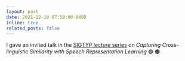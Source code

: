 ```yaml
---
layout: post
date: 2021-12-10 07:59:00-0400
inline: true
related_posts: false
---
```


I  gave an invited talk in the [SIGTYP lecture series](https://arxiv.org/pdf/2301.03012.pdf) on
*Capturing Cross-linguistic Similarity with Speech Representation Learning*   :green_circle: :orange_circle:
